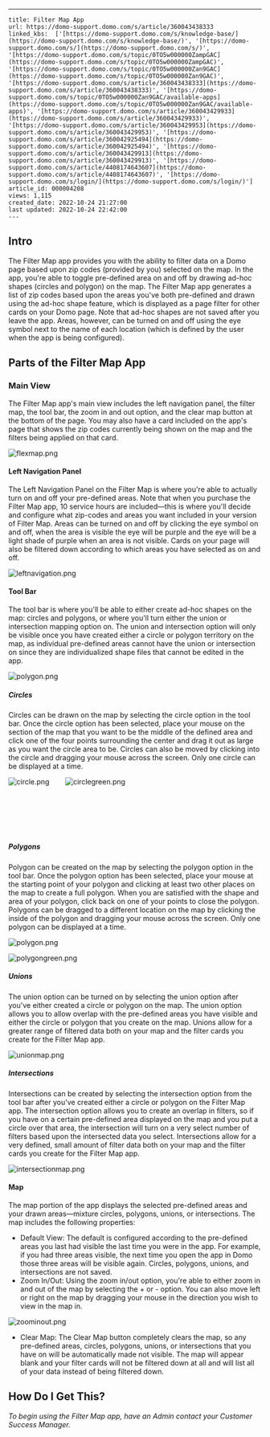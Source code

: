 ---
    title: Filter Map App
    url: https://domo-support.domo.com/s/article/360043438333
    linked_kbs:  ['[https://domo-support.domo.com/s/knowledge-base/](https://domo-support.domo.com/s/knowledge-base/)', '[https://domo-support.domo.com/s/](https://domo-support.domo.com/s/)', '[https://domo-support.domo.com/s/topic/0TO5w000000ZampGAC](https://domo-support.domo.com/s/topic/0TO5w000000ZampGAC)', '[https://domo-support.domo.com/s/topic/0TO5w000000Zan9GAC](https://domo-support.domo.com/s/topic/0TO5w000000Zan9GAC)', '[https://domo-support.domo.com/s/article/360043438333](https://domo-support.domo.com/s/article/360043438333)', '[https://domo-support.domo.com/s/topic/0TO5w000000Zan9GAC/available-apps](https://domo-support.domo.com/s/topic/0TO5w000000Zan9GAC/available-apps)', '[https://domo-support.domo.com/s/article/360043429933](https://domo-support.domo.com/s/article/360043429933)', '[https://domo-support.domo.com/s/article/360043429953](https://domo-support.domo.com/s/article/360043429953)', '[https://domo-support.domo.com/s/article/360042925494](https://domo-support.domo.com/s/article/360042925494)', '[https://domo-support.domo.com/s/article/360043429913](https://domo-support.domo.com/s/article/360043429913)', '[https://domo-support.domo.com/s/article/4408174643607](https://domo-support.domo.com/s/article/4408174643607)', '[https://domo-support.domo.com/s/login/](https://domo-support.domo.com/s/login/)']
    article_id: 000004208
    views: 1,115
    created_date: 2022-10-24 21:27:00
    last updated: 2022-10-24 22:42:00
    ---



Intro
-----


The Filter Map app provides you with the ability to filter data on a Domo page based upon zip codes (provided by you) selected on the map. In the app, you're able to toggle pre-defined area on and off by drawing ad-hoc shapes (circles and polygon) on the map. The Filter Map app generates a list of zip codes based upon the areas you've both pre-defined and drawn using the ad-hoc shape feature, which is displayed as a page filter for other cards on your Domo page. Note that ad-hoc shapes are not saved after you leave the app. Areas, however, can be turned on and off using the eye symbol next to the name of each location (which is defined by the user when the app is being configured).


Parts of the Filter Map App
---------------------------


### Main View


The Filter Map app's main view includes the left navigation panel, the filter map, the tool bar, the zoom in and out option, and the clear map button at the bottom of the page. You may also have a card included on the app's page that shows the zip codes currently being shown on the map and the filters being applied on that card.


![flexmap.png](flexmap.png) 


#### Left Navigation Panel


The Left Navigation Panel on the Filter Map is where you're able to actually turn on and off your pre-defined areas. Note that when you purchase the Filter Map app, 10 service hours are included—this is where you'll decide and configure what zip-codes and areas you want included in your version of Filter Map. Areas can be turned on and off by clicking the eye symbol on and off, when the area is visible the eye will be purple and the eye will be a light shade of purple when an area is not visible. Cards on your page will also be filtered down according to which areas you have selected as on and off.


![leftnavigation.png](leftnavigation.png)


#### Tool Bar


The tool bar is where you'll be able to either create ad-hoc shapes on the map: circles and polygons, or where you'll turn either the union or intersection mapping option on. The union and intersection option will only be visible once you have created either a circle or polygon territory on the map, as individual pre-defined areas cannot have the union or intersection on since they are individualized shape files that cannot be edited in the app. 


![polygon.png](polygon.png)


##### **Circles**


Circles can be drawn on the map by selecting the circle option in the tool bar. Once the circle option has been selected, place your mouse on the section of the map that you want to be the middle of the defined area and click one of the four points surrounding the center and drag it out as large as you want the circle area to be. Circles can also be moved by clicking into the circle and dragging your mouse across the screen. Only one circle can be displayed at a time.


![circle.png](circle.png)        ![circlegreen.png](circlegreen.png)


 


 


 


##### **Polygons**


Polygon can be created on the map by selecting the polygon option in the tool bar. Once the polygon option has been selected, place your mouse at the starting point of your polygon and clicking at least two other places on the map to create a full polygon. When you are satisfied with the shape and area of your polygon, click back on one of your points to close the polygon. Polygons can be dragged to a different location on the map by clicking the inside of the polygon and dragging your mouse across the screen. Only one polygon can be displayed at a time.


![polygon.png](polygon.png)


![polygongreen.png](polygongreen.png)


##### **Unions**


The union option can be turned on by selecting the union option after you've either created a circle or polygon on the map. The union option allows you to allow overlap with the pre-defined areas you have visible and either the circle or polygon that you create on the map. Unions allow for a greater range of filtered data both on your map and the filter cards you create for the Filter Map app.


![unionmap.png](unionmap.png)


##### **Intersections**


Intersections can be created by selecting the intersection option from the tool bar after you've created either a circle or polygon on the Filter Map app. The intersection option allows you to create an overlap in filters, so if you have on a certain pre-defined area displayed on the map and you put a circle over that area, the intersection will turn on a very select number of filters based upon the intersected data you select. Intersections allow for a very defined, small amount of filter data both on your map and the filter cards you create for the Filter Map app.


![intersectionmap.png](intersectionmap.png)


#### Map


The map portion of the app displays the selected pre-defined areas and your drawn areas—mixture circles, polygons, unions, or intersections. The map includes the following properties:


* Default View: The default is configured according to the pre-defined areas you last had visible the last time you were in the app. For example, if you had three areas visible, the next time you open the app in Domo those three areas will be visible again. Circles, polygons, unions, and intersections are not saved.
* Zoom In/Out: Using the zoom in/out option, you're able to either zoom in and out of the map by selecting the + or - option. You can also move left or right on the map by dragging your mouse in the direction you wish to view in the map in.


![zoominout.png](zoominout.png)


* Clear Map: The Clear Map button completely clears the map, so any pre-defined areas, circles, polygons, unions, or intersections that you have on will be automatically made not visible. The map will appear blank and your filter cards will not be filtered down at all and will list all of your data instead of being filtered down.


How Do I Get This?
------------------


*To begin using the Filter Map app, have an Admin contact your Customer Success Manager.*


 


 


 


 


 

